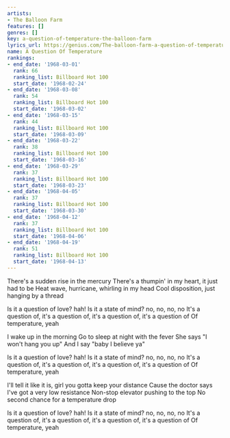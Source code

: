 ```yaml
---
artists:
- The Balloon Farm
features: []
genres: []
key: a-question-of-temperature-the-balloon-farm
lyrics_url: https://genius.com/The-balloon-farm-a-question-of-temperature-lyrics
name: A Question Of Temperature
rankings:
- end_date: '1968-03-01'
  rank: 66
  ranking_list: Billboard Hot 100
  start_date: '1968-02-24'
- end_date: '1968-03-08'
  rank: 54
  ranking_list: Billboard Hot 100
  start_date: '1968-03-02'
- end_date: '1968-03-15'
  rank: 44
  ranking_list: Billboard Hot 100
  start_date: '1968-03-09'
- end_date: '1968-03-22'
  rank: 38
  ranking_list: Billboard Hot 100
  start_date: '1968-03-16'
- end_date: '1968-03-29'
  rank: 37
  ranking_list: Billboard Hot 100
  start_date: '1968-03-23'
- end_date: '1968-04-05'
  rank: 37
  ranking_list: Billboard Hot 100
  start_date: '1968-03-30'
- end_date: '1968-04-12'
  rank: 37
  ranking_list: Billboard Hot 100
  start_date: '1968-04-06'
- end_date: '1968-04-19'
  rank: 51
  ranking_list: Billboard Hot 100
  start_date: '1968-04-13'
---
```

There's a sudden rise in the mercury
There's a thumpin' in my heart, it just had to be
Heat wave, hurricane, whirling in my head
Cool disposition, just hanging by a thread

Is it a question of love? hah!
Is it a state of mind? no, no, no, no
It's a question of, it's a question of, it's a question of, it's a question of
Of temperature, yeah

I wake up in the morning
Go to sleep at night with the fever
She says "I won't hang you up"
And I say "baby I believe ya"

Is it a question of love? hah!
Is it a state of mind? no, no, no, no
It's a question of, it's a question of, it's a question of, it's a question of
Of temperature, yeah

I'll tell it like it is, girl you gotta keep your distance
Cause the doctor says I've got a very low resistance
Non-stop elevator pushing to the top
No second chance for a temperature drop

Is it a question of love? hah!
Is it a state of mind? no, no, no, no
It's a question of, it's a question of, it's a question of, it's a question of
Of temperature, yeah
